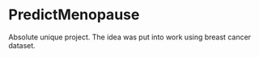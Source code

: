 # PredictMenopause

Absolute unique project. The idea was put into work using breast cancer dataset.
